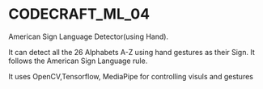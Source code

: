 # CODECRAFT_ML_04
American Sign Language Detector(using Hand).

It can detect all the 26 Alphabets A-Z using hand gestures as their Sign. 
It follows the American Sign Language rule.

It uses OpenCV,Tensorflow, MediaPipe for controlling visuls and gestures 
